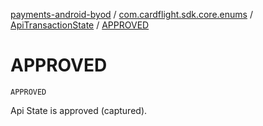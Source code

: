 [payments-android-byod](../../index.md) / [com.cardflight.sdk.core.enums](../index.md) / [ApiTransactionState](index.md) / [APPROVED](./-a-p-p-r-o-v-e-d.md)

# APPROVED

`APPROVED`

Api State is approved (captured).

